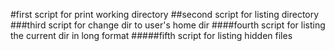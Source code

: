 #first script for print working directory
##second script for listing directory
###third script for change dir to user's home dir
####fourth script for listing the current dir in long format
#####fifth script for listing hidden files
